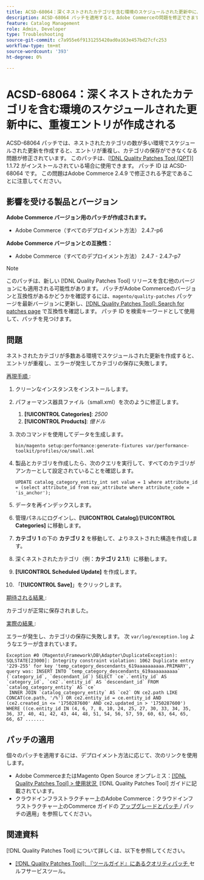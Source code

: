```yaml
---
title: ACSD-68064：深くネストされたカテゴリを含む環境のスケジュールされた更新中に、重複エントリが作成される
description: ACSD-68064 パッチを適用すると、Adobe Commerceの問題を修正できます。この問題では、ネストされたカテゴリの数が多い環境でスケジュールされた更新を作成すると、エントリが重複し、カテゴリの保存ができなくなります。
feature: Catalog Management
role: Admin, Developer
type: Troubleshooting
source-git-commit: c7a955e6f9131255420ad0a163e457bd27cfc253
workflow-type: tm+mt
source-wordcount: '393'
ht-degree: 0%

---
```



# ACSD-68064：深くネストされたカテゴリを含む環境のスケジュールされた更新中に、重複エントリが作成される

ACSD-68064 パッチでは、ネストされたカテゴリの数が多い環境でスケジュールされた更新を作成すると、エントリが重複し、カテゴリの保存ができなくなる問題が修正されています。 このパッチは、[[!DNL Quality Patches Tool (QPT)]](/help/tools/quality-patches-tool/quality-patches-tool-to-self-serve-quality-patches.md) 1.1.72 がインストールされている場合に使用できます。 パッチ ID は ACSD-68064 です。 この問題はAdobe Commerce 2.4.9 で修正される予定であることに注意してください。

## 影響を受ける製品とバージョン

**Adobe Commerce バージョン用のパッチが作成されます。**

* Adobe Commerce（すべてのデプロイメント方法） 2.4.7-p6

**Adobe Commerce バージョンとの互換性：**

* Adobe Commerce（すべてのデプロイメント方法） 2.4.7 - 2.4.7-p7

>[!NOTE]
>
>このパッチは、新しい [!DNL Quality Patches Tool] リリースを含む他のバージョンにも適用される可能性があります。 パッチがAdobe Commerceのバージョンと互換性があるかどうかを確認するには、`magento/quality-patches` パッケージを最新バージョンに更新し、[[!DNL Quality Patches Tool]: Search for patches page](https://experienceleague.adobe.com/tools/commerce-quality-patches/index.html?lang=ja) で互換性を確認します。 パッチ ID を検索キーワードとして使用して、パッチを見つけます。

## 問題

ネストされたカテゴリが多数ある環境でスケジュールされた更新を作成すると、エントリが重複し、エラーが発生してカテゴリの保存に失敗します。

<u> 再現手順 </u>:

1. クリーンなインスタンスをインストールします。
1. パフォーマンス器具ファイル（small.xml）を次のように修正します。
   1. **[!UICONTROL Categories]**: *2500*
   1. **[!UICONTROL Products]**: *億ドル*
1. 次のコマンドを使用してデータを生成します。

   ```
   bin/magento setup:performance:generate-fixtures var/performance-toolkit/profiles/ce/small.xml
   ```

1. 製品とカテゴリを作成したら、次のクエリを実行して、すべてのカテゴリがアンカーとして設定されていることを確認します。

   ```
   UPDATE catalog_category_entity_int set value = 1 where attribute_id = (select attribute_id from eav_attribute where attribute_code = 'is_anchor'); 
   ```

1. データを再インデックスします。
1. 管理パネルにログインし、**[!UICONTROL Catalog]**/**[!UICONTROL Categories]** に移動します。
1. **カテゴリ 1** の下の **カテゴリ 2** を移動して、よりネストされた構造を作成します。
1. 深くネストされたカテゴリ（例：**カテゴリ 2.1.1**）に移動します。
1. **[!UICONTROL Scheduled Update]** を作成します。
1. 「**[!UICONTROL Save]**」をクリックします。

<u> 期待される結果 </u>:

カテゴリが正常に保存されました。

<u> 実際の結果 </u>:

エラーが発生し、カテゴリの保存に失敗します。 次 `var/log/exception.log` ようなエラーが含まれています。

```
Exception #0 (Magento\Framework\DB\Adapter\DuplicateException): SQLSTATE[23000]: Integrity constraint violation: 1062 Duplicate entry '229-255' for key 'temp_category_descendants_619aaaaaaaaaa.PRIMARY', query was: INSERT INTO `temp_category_descendants_619aaaaaaaaaa` (`category_id`, `descendant_id`) SELECT `ce`.`entity_id` AS `category_id`, `ce2`.`entity_id` AS `descendant_id` FROM `catalog_category_entity` AS `ce`
 INNER JOIN `catalog_category_entity` AS `ce2` ON ce2.path LIKE CONCAT(ce.path, '/%') OR ce2.entity_id = ce.entity_id AND (ce2.created_in <= '1750287600' AND ce2.updated_in > '1750287600') WHERE ((ce.entity_id IN (4, 6, 7, 8, 10, 24, 25, 27, 30, 33, 34, 35, 36, 37, 40, 41, 42, 43, 44, 48, 51, 54, 56, 57, 59, 60, 63, 64, 65, 66, 67 .......
```

## パッチの適用

個々のパッチを適用するには、デプロイメント方法に応じて、次のリンクを使用します。

* Adobe CommerceまたはMagento Open Source オンプレミス：[[!DNL Quality Patches Tool] > 使用状況 &#x200B;](/help/tools/quality-patches-tool/usage.md) [!DNL Quality Patches Tool] ガイドに記載されています。
* クラウドインフラストラクチャー上のAdobe Commerce：クラウドインフラストラクチャー上のCommerce ガイドの [&#x200B; アップグレードとパッチ &#x200B;](https://experienceleague.adobe.com/docs/commerce-cloud-service/user-guide/develop/upgrade/apply-patches.html?lang=ja)/ パッチの適用」を参照してください。

## 関連資料

[!DNL Quality Patches Tool] について詳しくは、以下を参照してください。

* [[!DNL Quality Patches Tool]: 『ツールガイド』にあるクオリティパッチ &#x200B;](/help/tools/quality-patches-tool/quality-patches-tool-to-self-serve-quality-patches.md) セルフサービスツール。
